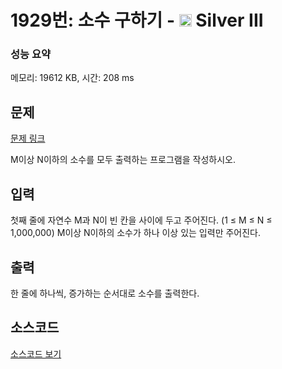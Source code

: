 # 1929번: 소수 구하기 - <img src="https://static.solved.ac/tier_small/8.svg" style="height:20px" /> Silver III

<!-- performance -->
### 성능 요약
메모리: 19612 KB, 시간: 208 ms
<!-- end -->

## 문제

[문제 링크](https://boj.kr/1929)

<p>M이상 N이하의 소수를 모두 출력하는 프로그램을 작성하시오.</p>

## 입력

<p>첫째 줄에 자연수 M과 N이 빈 칸을 사이에 두고 주어진다. (1 ≤ M ≤ N ≤ 1,000,000)&nbsp;M이상 N이하의 소수가 하나 이상 있는 입력만 주어진다.</p>

## 출력

<p>한 줄에 하나씩, 증가하는 순서대로 소수를 출력한다.</p>

## 소스코드

[소스코드 보기](Main.java)